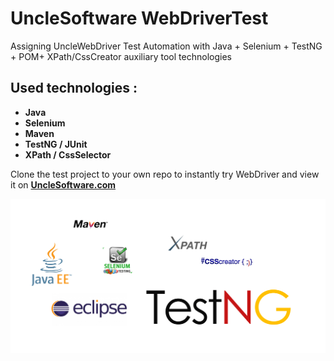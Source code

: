 # UncleSoftware WebDriverTest
 Assigning UncleWebDriver Test Automation with Java + Selenium + TestNG + POM+ XPath/CssCreator auxiliary tool technologies 

## Used technologies :
- **Java**
- **Selenium**
- **Maven**
- **TestNG / JUnit**
- **XPath / CssSelector**


Clone the test project to your own repo to instantly try WebDriver and view it on **[UncleSoftware.com](http://unclesoftware.com/)**

![alt text](https://github.com/oguzhanvrl/seleniumTestProje/blob/master/webdriver.png)
